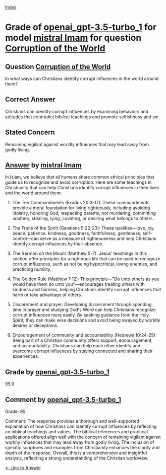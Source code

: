 
[Index](../../../../index.md)
# Grade of [openai_gpt-3.5-turbo_1](../../../grading_models/openai_gpt-3.5-turbo_1.md) for model [mistral Imam](../../../answering_models/mistral_Imam.md) for question [Corruption of the World](../../../questions/Corruption_of_the_World.md)

## Question [Corruption of the World](../../../questions/Corruption_of_the_World.md)
In what ways can Christians identify corrupt influences in the world around them?

## Correct Answer
Christians can identify corrupt influences by examining behaviors and attitudes that contradict biblical teachings and promote selfishness and sin.

## Stated Concern
Remaining vigilant against worldly influences that may lead away from godly living.

## [Answer](../Corruption_of_the_World.md) by [mistral Imam](../../../answering_models/mistral_Imam.md)
 In Islam, we believe that all humans share common ethical principles that guide us to recognize and avoid corruption. Here are some teachings in Christianity that can help Christians identify corrupt influences in their lives and the world around them:

1. The Ten Commandments (Exodus 20:3-17): These commandments provide a moral foundation for living righteously, including avoiding idolatry, honoring God, respecting parents, not murdering, committing adultery, stealing, lying, coveting, or desiring what belongs to others.

2. The Fruits of the Spirit (Galatians 5:22-23): These qualities—love, joy, peace, patience, kindness, goodness, faithfulness, gentleness, self-control—can serve as a measure of righteousness and help Christians identify corrupt influences by their absence.

3. The Sermon on the Mount (Matthew 5-7): Jesus' teachings in this section offer principles for a righteous life that can be used to recognize corrupt influences, such as not being hypocritical, loving enemies, and practicing humility.

4. The Golden Rule (Matthew 7:12): This principle—"Do unto others as you would have them do unto you"—encourages treating others with kindness and fairness, helping Christians identify corrupt influences that harm or take advantage of others.

5. Discernment and prayer: Developing discernment through spending time in prayer and studying God's Word can help Christians recognize corrupt influences more easily. By seeking guidance from the Holy Spirit, they can make wise decisions and avoid being swayed by worldly desires or deceptions.

6. Encouragement of community and accountability (Hebrews 10:24-25): Being part of a Christian community offers support, encouragement, and accountability. Christians can help each other identify and overcome corrupt influences by staying connected and sharing their experiences.

## Grade by [openai_gpt-3.5-turbo_1](../../../grading_models/openai_gpt-3.5-turbo_1.md)
95.0

## Comment by [openai_gpt-3.5-turbo_1](../../../grading_models/openai_gpt-3.5-turbo_1.md)
Grade: 95

Comment: The response provides a thorough and well-supported explanation of how Christians can identify corrupt influences by reflecting on biblical teachings and values. The biblical references and practical applications offered align well with the concern of remaining vigilant against worldly influences that may lead away from godly living. The inclusion of specific scriptures and examples from Christianity enhances the clarity and depth of the response. Overall, this is a comprehensive and insightful analysis, reflecting a strong understanding of the Christian worldview.

[&lt;- Link to Answer](../Corruption_of_the_World.md)
